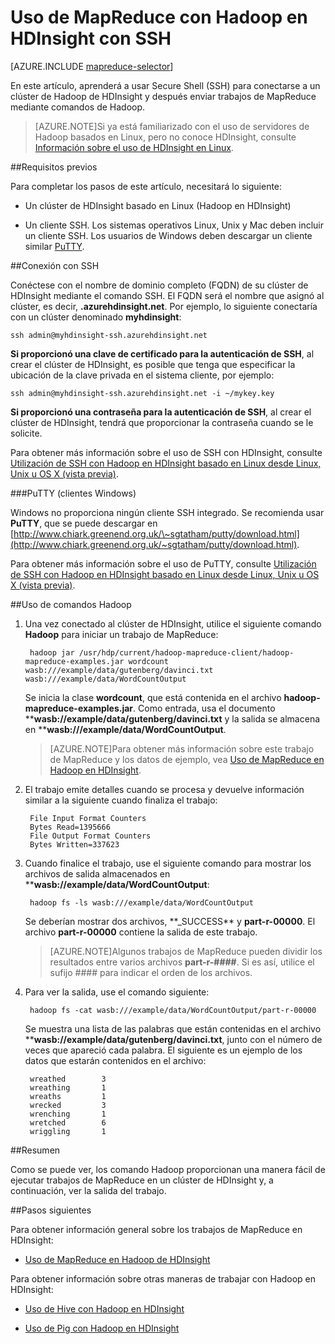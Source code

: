 <properties
   pageTitle="MapReduce y conexión de SSH con Hadoop en HDInsight | Microsoft Azure"
   description="Obtenga más información sobre cómo usar SSH para ejecutar trabajos de MapReduce mediante Hadoop en HDInsight."
   services="hdinsight"
   documentationCenter=""
   authors="Blackmist"
   manager="paulettm"
   editor="cgronlun"
	tags="azure-portal"/>

<tags
   ms.service="hdinsight"
   ms.devlang="na"
   ms.topic="article"
   ms.tgt_pltfrm="na"
   ms.workload="big-data"
   ms.date="07/06/2015"
   ms.author="larryfr"/>

# Uso de MapReduce con Hadoop en HDInsight con SSH

[AZURE.INCLUDE [mapreduce-selector](../../includes/hdinsight-selector-use-mapreduce.md)]

En este artículo, aprenderá a usar Secure Shell (SSH) para conectarse a un clúster de Hadoop de HDInsight y después enviar trabajos de MapReduce mediante comandos de Hadoop.

> [AZURE.NOTE]Si ya está familiarizado con el uso de servidores de Hadoop basados en Linux, pero no conoce HDInsight, consulte [Información sobre el uso de HDInsight en Linux](hdinsight-hadoop-linux-information.md).

##<a id="prereq"></a>Requisitos previos

Para completar los pasos de este artículo, necesitará lo siguiente:

* Un clúster de HDInsight basado en Linux (Hadoop en HDInsight)

* Un cliente SSH. Los sistemas operativos Linux, Unix y Mac deben incluir un cliente SSH. Los usuarios de Windows deben descargar un cliente similar [PuTTY](http://www.chiark.greenend.org.uk/~sgtatham/putty/download.html).

##<a id="ssh"></a>Conexión con SSH

Conéctese con el nombre de dominio completo (FQDN) de su clúster de HDInsight mediante el comando SSH. El FQDN será el nombre que asignó al clúster, es decir, **.azurehdinsight.net**. Por ejemplo, lo siguiente conectaría con un clúster denominado **myhdinsight**:

	ssh admin@myhdinsight-ssh.azurehdinsight.net

**Si proporcionó una clave de certificado para la autenticación de SSH**, al crear el clúster de HDInsight, es posible que tenga que especificar la ubicación de la clave privada en el sistema cliente, por ejemplo:

	ssh admin@myhdinsight-ssh.azurehdinsight.net -i ~/mykey.key

**Si proporcionó una contraseña para la autenticación de SSH**, al crear el clúster de HDInsight, tendrá que proporcionar la contraseña cuando se le solicite.

Para obtener más información sobre el uso de SSH con HDInsight, consulte [Utilización de SSH con Hadoop en HDInsight basado en Linux desde Linux, Unix u OS X (vista previa)](hdinsight-hadoop-linux-use-ssh-unix.md).

###PuTTY (clientes Windows)

Windows no proporciona ningún cliente SSH integrado. Se recomienda usar **PuTTY**, que se puede descargar en [http://www.chiark.greenend.org.uk/\~sgtatham/putty/download.html](http://www.chiark.greenend.org.uk/~sgtatham/putty/download.html).

Para obtener más información sobre el uso de PuTTY, consulte [Utilización de SSH con Hadoop en HDInsight basado en Linux desde Linux, Unix u OS X (vista previa)](hdinsight-hadoop-linux-use-ssh-windows.md).

##<a id="hadoop"></a>Uso de comandos Hadoop

1. Una vez conectado al clúster de HDInsight, utilice el siguiente comando **Hadoop** para iniciar un trabajo de MapReduce:

		hadoop jar /usr/hdp/current/hadoop-mapreduce-client/hadoop-mapreduce-examples.jar wordcount wasb:///example/data/gutenberg/davinci.txt wasb:///example/data/WordCountOutput

	Se inicia la clase **wordcount**, que está contenida en el archivo **hadoop-mapreduce-examples.jar**. Como entrada, usa el documento \*\***wasb://example/data/gutenberg/davinci.txt** y la salida se almacena en \*\***wasb:///example/data/WordCountOutput**.

	> [AZURE.NOTE]Para obtener más información sobre este trabajo de MapReduce y los datos de ejemplo, vea [Uso de MapReduce en Hadoop en HDInsight](hdinsight-use-mapreduce.md).

2. El trabajo emite detalles cuando se procesa y devuelve información similar a la siguiente cuando finaliza el trabajo:

		File Input Format Counters
        Bytes Read=1395666
		File Output Format Counters
        Bytes Written=337623

3. Cuando finalice el trabajo, use el siguiente comando para mostrar los archivos de salida almacenados en \*\***wasb://example/data/WordCountOutput**:

		hadoop fs -ls wasb:///example/data/WordCountOutput

	Se deberían mostrar dos archivos, \*\*\_SUCCESS\*\* y **part-r-00000**. El archivo **part-r-00000** contiene la salida de este trabajo.

	> [AZURE.NOTE]Algunos trabajos de MapReduce pueden dividir los resultados entre varios archivos **part-r-####**. Si es así, utilice el sufijo #### para indicar el orden de los archivos.

4. Para ver la salida, use el comando siguiente:

		hadoop fs -cat wasb:///example/data/WordCountOutput/part-r-00000

	Se muestra una lista de las palabras que están contenidas en el archivo \*\***wasb://example/data/gutenberg/davinci.txt**, junto con el número de veces que apareció cada palabra. El siguiente es un ejemplo de los datos que estarán contenidos en el archivo:

		wreathed        3
		wreathing       1
		wreaths 		1
		wrecked 		3
		wrenching       1
		wretched        6
		wriggling       1

##<a id="summary"></a>Resumen

Como se puede ver, los comando Hadoop proporcionan una manera fácil de ejecutar trabajos de MapReduce en un clúster de HDInsight y, a continuación, ver la salida del trabajo.

##<a id="nextsteps"></a>Pasos siguientes

Para obtener información general sobre los trabajos de MapReduce en HDInsight:

* [Uso de MapReduce en Hadoop de HDInsight](hdinsight-use-mapreduce.md)

Para obtener información sobre otras maneras de trabajar con Hadoop en HDInsight:

* [Uso de Hive con Hadoop en HDInsight](hdinsight-use-hive.md)

* [Uso de Pig con Hadoop en HDInsight](hdinsight-use-pig.md)

<!---HONumber=August15_HO8-->